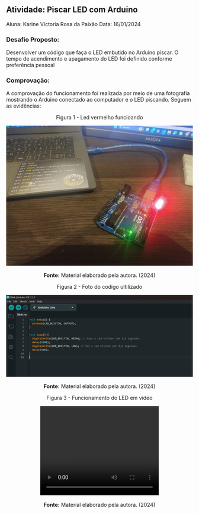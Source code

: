 ## Atividade: Piscar LED com Arduino

Aluna: Karine Victoria Rosa da Paixão
Data: 16/01/2024


### **Desafio Proposto:**
Desenvolver um código que faça o LED embutido no Arduino piscar. O tempo de acendimento e apagamento do LED foi definido conforme preferência pessoal

### **Comprovação:**
A comprovação do funcionamento foi realizada por meio de uma fotografia mostrando o Arduino conectado ao computador e o LED piscando. Seguem as evidências:



<div align="center">
 <p> Figura 1 - Led vermelho funcioando </p>
<img src="assets/led-vermelho.jpg" alt="Canvas Proposta de Valor">
<p><b>Fonte:</b> Material elaborado pela autora. (2024)</p>
</div>



<div align="center">
 <p> Figura 2  - Foto do codigo ultilizado</p>
<img src="assets/codigo.png" alt="Canvas Proposta de Valor">
<p><b>Fonte:</b> Material elaborado pela autora. (2024)</p>
</div>



<div align="center">
  <p>Figura 3 - Funcionamento do LED em vídeo</p>
<video width="320" height="240" controls>
  <source src="assets/video-led.mp4" type="video/mp4">
</video>
  <p><b>Fonte:</b> Material elaborado pela autora. (2024)</p>
</div>



